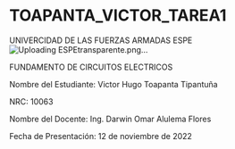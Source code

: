 # TOAPANTA_VICTOR_TAREA1
UNIVERCIDAD DE LAS FUERZAS ARMADAS ESPE![Uploading ESPEtransparente.png…]()


FUNDAMENTO DE CIRCUITOS ELECTRICOS

Nombre del Estudiante: Victor Hugo Toapanta Tipantuña

NRC: 10063

Nombre del Docente: Ing. Darwin Omar Alulema Flores

Fecha de Presentación: 12 de noviembre de 2022

